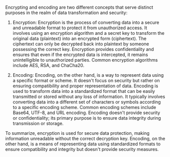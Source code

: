 
Encrypting and encoding are two different concepts that serve distinct purposes in the realm of data transformation and security:

1.  Encryption: Encryption is the process of converting data into a secure and unreadable format to protect it from unauthorized access. It involves using an encryption algorithm and a secret key to transform the original data (plaintext) into an encrypted form (ciphertext). The ciphertext can only be decrypted back into plaintext by someone possessing the correct key. Encryption provides confidentiality and ensures that even if the encrypted data is intercepted, it remains unintelligible to unauthorized parties. Common encryption algorithms include AES, RSA, and ChaCha20.
    
2.  Encoding: Encoding, on the other hand, is a way to represent data using a specific format or scheme. It doesn't focus on security but rather on ensuring compatibility and proper representation of data. Encoding is used to transform data into a standardized format that can be easily transmitted or stored without any loss of information. It typically involves converting data into a different set of characters or symbols according to a specific encoding scheme. Common encoding schemes include Base64, UTF-8, and URL encoding. Encoding doesn't provide security or confidentiality; its primary purpose is to ensure data integrity during transmission or storage.
    

To summarize, encryption is used for secure data protection, making information unreadable without the correct decryption key. Encoding, on the other hand, is a means of representing data using standardized formats to ensure compatibility and integrity but doesn't provide security measures.